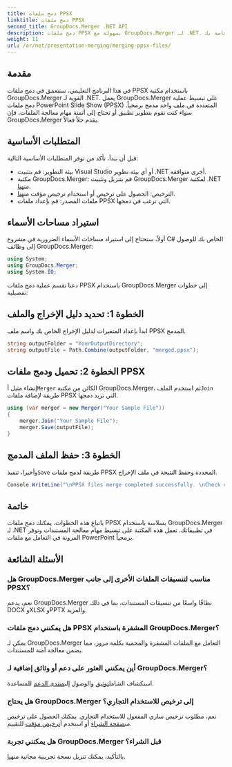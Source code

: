 ```yaml
---
title: دمج ملفات PPSX
linktitle: دمج ملفات PPSX
second_title: GroupDocs.Merger .NET API
description: دمج ملفات PPSX بسهولة مع GroupDocs.Merger لـ .NET. اتبع دليلنا خطوة بخطوة لأتمتة مهام دمج الملفات! تعزيز سير عمل إدارة المستندات الخاصة بك.
weight: 11
url: /ar/net/presentation-merging/merging-ppsx-files/
---
```

## مقدمة
في هذا البرنامج التعليمي، سنتعمق في دمج ملفات PPSX باستخدام مكتبة GroupDocs.Merger القوية لـ .NET. يعمل GroupDocs.Merger على تبسيط عملية دمج ملفات PowerPoint Slide Show (PPSX) المتعددة في ملف واحد مدمج برمجياً. سواء كنت تقوم بتطوير تطبيق أو تحتاج إلى أتمتة مهام معالجة الملفات، فإن GroupDocs.Merger يقدم حلاً فعالاً.
## المتطلبات الأساسية
قبل أن نبدأ، تأكد من توفر المتطلبات الأساسية التالية:
- بيئة التطوير: قم بتثبيت Visual Studio أو أي بيئة تطوير .NET أخرى متوافقة.
-  مكتبة GroupDocs.Merger: قم بتنزيل وتثبيت GroupDocs.Merger لمكتبة .NET من[هنا](https://releases.groupdocs.com/merger/net/).
-  الترخيص: الحصول على ترخيص أو استخدام ترخيص مؤقت من[هنا](https://purchase.groupdocs.com/temporary-license/).
- ملفات المصدر: قم بإعداد ملفات PPSX التي ترغب في دمجها.

## استيراد مساحات الأسماء
أولاً، ستحتاج إلى استيراد مساحات الأسماء الضرورية في مشروع C# الخاص بك للوصول إلى وظائف GroupDocs.Merger:
```csharp
using System; 
using GroupDocs.Merger;
using System.IO;
```

دعنا نقسم عملية دمج ملفات PPSX باستخدام GroupDocs.Merger إلى خطوات تفصيلية:
## الخطوة 1: تحديد دليل الإخراج والملف
ابدأ بإعداد المتغيرات لدليل الإخراج الخاص بك واسم ملف PPSX المدمج.
```csharp
string outputFolder = "YourOutputDirectory";
string outputFile = Path.Combine(outputFolder, "merged.ppsx");
```
## الخطوة 2: تحميل ودمج ملفات PPSX
 إنشاء مثيل أ`Merger` الكائن من مكتبة GroupDocs.Merger، ثم استخدم الملف`Join` طريقة لإضافة ملفات PPSX التي تريد دمجها.
```csharp
using (var merger = new Merger("Your Sample File"))
{
    merger.Join("Your Sample File");
    merger.Save(outputFile);
}
```
## الخطوة 3: حفظ الملف المدمج
 وأخيرا، تنفيذ`Save` طريقة لدمج ملفات PPSX المحددة وحفظ النتيجة في ملف الإخراج.
```csharp
Console.WriteLine("\nPPSX files merge completed successfully. \nCheck output in {0}", outputFolder);
```

## خاتمة
باتباع هذه الخطوات، يمكنك دمج ملفات PPSX بسلاسة باستخدام GroupDocs.Merger لـ .NET في تطبيقاتك. تعمل هذه المكتبة على تبسيط مهام معالجة المستندات وتوفر المرونة في التعامل مع ملفات PowerPoint برمجياً.

## الأسئلة الشائعة
### هل GroupDocs.Merger مناسب لتنسيقات الملفات الأخرى إلى جانب PPSX؟
نعم، يدعم GroupDocs.Merger نطاقًا واسعًا من تنسيقات المستندات، بما في ذلك DOCX وXLSX وPPTX والمزيد.
### هل يمكنني دمج ملفات PPSX المشفرة باستخدام GroupDocs.Merger؟
يمكن لـ GroupDocs.Merger التعامل مع الملفات المشفرة والمحمية بكلمة مرور، مما يضمن معالجة آمنة للمستندات.
### أين يمكنني العثور على دعم أو وثائق إضافية لـ GroupDocs.Merger؟
 استكشاف الشامل[توثيق](https://tutorials.groupdocs.com/merger/net/) والوصول إلى[منتدى الدعم](https://forum.groupdocs.com/c/merger/32) للمساعدة.
### هل يحتاج GroupDocs.Merger إلى ترخيص للاستخدام التجاري؟
 نعم، مطلوب ترخيص ساري المفعول للاستخدام التجاري. يمكنك الحصول على ترخيص من[صفحة الشراء](https://purchase.groupdocs.com/buy) أو استخدم أ[ترخيص مؤقت](https://purchase.groupdocs.com/temporary-license/) للتقييم.
### هل يمكنني تجربة GroupDocs.Merger قبل الشراء؟
 بالتأكيد، يمكنك تنزيل نسخة تجريبية مجانية من[هنا](https://releases.groupdocs.com/).